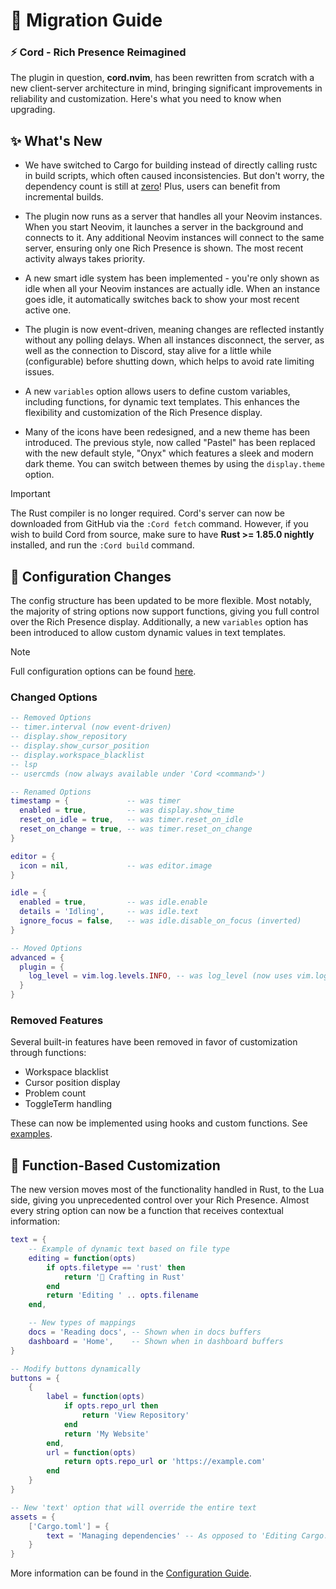 # 📖 Migration Guide

### **⚡ Cord - Rich Presence Reimagined**

The plugin in question, **cord.nvim**, has been rewritten from scratch with a new client-server architecture in mind, bringing significant improvements in reliability and customization. Here's what you need to know when upgrading.

## ✨ What's New

- We have switched to Cargo for building instead of directly calling rustc in build scripts, which often caused inconsistencies. But don't worry, the dependency count is still at [zero](../Cargo.toml)! Plus, users can benefit from incremental builds.

- The plugin now runs as a server that handles all your Neovim instances. When you start Neovim, it launches a server in the background and connects to it. Any additional Neovim instances will connect to the same server, ensuring only one Rich Presence is shown. The most recent activity always takes priority.

- A new smart idle system has been implemented - you're only shown as idle when all your Neovim instances are actually idle. When an instance goes idle, it automatically switches back to show your most recent active one.

- The plugin is now event-driven, meaning changes are reflected instantly without any polling delays. When all instances disconnect, the server, as well as the connection to Discord, stay alive for a little while (configurable) before shutting down, which helps to avoid rate limiting issues.

- A new `variables` option allows users to define custom variables, including functions, for dynamic text templates. This enhances the flexibility and customization of the Rich Presence display.

- Many of the icons have been redesigned, and a new theme has been introduced. The previous style, now called "Pastel" has been replaced with the new default style, "Onyx" which features a sleek and modern dark theme. You can switch between themes by using the `display.theme` option.

> [!IMPORTANT]
> The Rust compiler is no longer required. Cord's server can now be downloaded from GitHub via the `:Cord fetch` command.
> However, if you wish to build Cord from source, make sure to have **Rust >= 1.85.0 nightly** installed, and run the `:Cord build` command.

## 🔧 Configuration Changes

The config structure has been updated to be more flexible. Most notably, the majority of string options now support functions, giving you full control over the Rich Presence display. Additionally, a new `variables` option has been introduced to allow custom dynamic values in text templates.

> [!NOTE]
> Full configuration options can be found [here](CONFIGURATION.md).

### Changed Options
```lua
-- Removed Options
-- timer.interval (now event-driven)
-- display.show_repository
-- display.show_cursor_position
-- display.workspace_blacklist
-- lsp
-- usercmds (now always available under 'Cord <command>')

-- Renamed Options
timestamp = {             -- was timer
  enabled = true,         -- was display.show_time
  reset_on_idle = true,   -- was timer.reset_on_idle
  reset_on_change = true, -- was timer.reset_on_change
}

editor = {
  icon = nil,             -- was editor.image
}

idle = {
  enabled = true,         -- was idle.enable
  details = 'Idling',     -- was idle.text
  ignore_focus = false,   -- was idle.disable_on_focus (inverted)
}

-- Moved Options
advanced = {
  plugin = {
    log_level = vim.log.levels.INFO, -- was log_level (now uses vim.log.levels)
  }
}
```

### Removed Features
Several built-in features have been removed in favor of customization through functions:
- Workspace blacklist
- Cursor position display
- Problem count
- ToggleTerm handling

These can now be implemented using hooks and custom functions. See [examples](EXAMPLES.md).

## 🎨 Function-Based Customization

The new version moves most of the functionality handled in Rust, to the Lua side, giving you unprecedented control over your Rich Presence. Almost every string option can now be a function that receives contextual information:

```lua
text = {
    -- Example of dynamic text based on file type
    editing = function(opts)
        if opts.filetype == 'rust' then
            return '🦀 Crafting in Rust'
        end
        return 'Editing ' .. opts.filename
    end,

    -- New types of mappings
    docs = 'Reading docs', -- Shown when in docs buffers
    dashboard = 'Home',    -- Shown when in dashboard buffers
}

-- Modify buttons dynamically
buttons = {
    {
        label = function(opts)
            if opts.repo_url then
                return 'View Repository'
            end
            return 'My Website'
        end,
        url = function(opts)
            return opts.repo_url or 'https://example.com'
        end
    }
}

-- New 'text' option that will override the entire text
assets = {
    ['Cargo.toml'] = {
        text = 'Managing dependencies' -- As opposed to 'Editing Cargo.toml'
    }
}
```

More information can be found in the [Configuration Guide](CONFIGURATION.md).